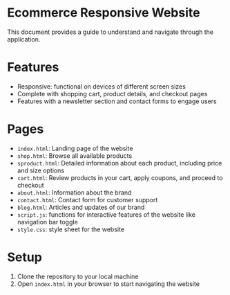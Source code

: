 # Ecommerce Responsive Website
This document provides a guide to understand and navigate through the application.

# Features
- Responsive: functional on devices of different screen sizes
- Complete with shopping cart, product details, and checkout pages
- Features with a newsletter section and contact forms to engage users
  
# Pages
- `index.html`: Landing page of the website
- `shop.html`: Browse all available products
- `sproduct.html`: Detailed information about each product, including price and size options
- `cart.html`: Review products in your cart, apply coupons, and proceed to checkout
- `about.html`: Information about the brand
- `contact.html`: Contact form for customer support
- `blog.html`: Articles and updates of our brand
- `script.js`: functions for interactive features of the website like navigation bar toggle
- `style.css`: style sheet for the website

# Setup
1. Clone the repository to your local machine
2. Open `index.html` in your browser to start navigating the website
